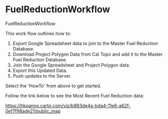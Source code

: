 # FuelReductionWorkflow
FuelReductionWorkflow

This work flow outlines how to:

  1. Export Google Spreadsheet data to join to the Master Fuel Reduction Database.
  2. Download Project Polygon Data from Cal Topo and add it to the Master Fuel Reduction Database.
  3. Join the Google Spreadsheet and Project Polygon data.
  4. Export this Updated Data.
  5. Push updates to the Server.


Select the 'HowTo' from above to get started. 


Follow the link below to see the Most Recent Fuel Reduction data:


https://hkpanno.carto.com/viz/b883de4a-bda4-11e6-a62f-0ef7f98ade21/public_map
